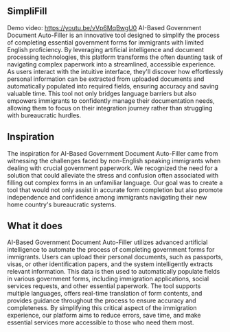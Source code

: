## SimpliFill

Demo video: https://youtu.be/vVp6MqBwgU0
AI-Based Government Document Auto-Filler is an innovative tool designed to simplify the process of completing essential government forms for immigrants with limited English proficiency. By leveraging artificial intelligence and document processing technologies, this platform transforms the often daunting task of navigating complex paperwork into a streamlined, accessible experience. As users interact with the intuitive interface, they'll discover how effortlessly personal information can be extracted from uploaded documents and automatically populated into required fields, ensuring accuracy and saving valuable time. This tool not only bridges language barriers but also empowers immigrants to confidently manage their documentation needs, allowing them to focus on their integration journey rather than struggling with bureaucratic hurdles.

## Inspiration
The inspiration for AI-Based Government Document Auto-Filler came from witnessing the challenges faced by non-English speaking immigrants when dealing with crucial government paperwork. We recognized the need for a solution that could alleviate the stress and confusion often associated with filling out complex forms in an unfamiliar language. Our goal was to create a tool that would not only assist in accurate form completion but also promote independence and confidence among immigrants navigating their new home country's bureaucratic systems.

## What it does
AI-Based Government Document Auto-Filler utilizes advanced artificial intelligence to automate the process of completing government forms for immigrants. Users can upload their personal documents, such as passports, visas, or other identification papers, and the system intelligently extracts relevant information. This data is then used to automatically populate fields in various government forms, including immigration applications, social services requests, and other essential paperwork. The tool supports multiple languages, offers real-time translation of form contents, and provides guidance throughout the process to ensure accuracy and completeness. By simplifying this critical aspect of the immigration experience, our platform aims to reduce errors, save time, and make essential services more accessible to those who need them most.
